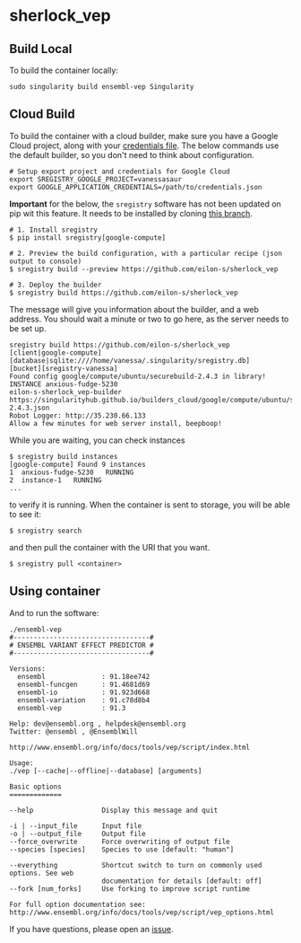 # sherlock_vep

## Build Local

To build the container locally:

```
sudo singularity build ensembl-vep Singularity
```

## Cloud Build

To build the container with a cloud builder, make sure you have a Google Cloud
project, along with your [credentials file](https://cloud.google.com/video-intelligence/docs/common/auth#authenticating_with_application_default_credentials). The below commands
use the default builder, so you don't need to think about configuration.

```
# Setup export project and credentials for Google Cloud
export SREGISTRY_GOOGLE_PROJECT=vanessasaur
export GOOGLE_APPLICATION_CREDENTIALS=/path/to/credentials.json
```

**Important** for the below, the `sregistry` software has not been updated on pip
wit this feature. It needs to be installed by cloning [this branch]().

```
# 1. Install sregistry
$ pip install sregistry[google-compute]

# 2. Preview the build configuration, with a particular recipe (json output to console)
$ sregistry build --preview https://github.com/eilon-s/sherlock_vep

# 3. Deploy the builder
$ sregistry build https://github.com/eilon-s/sherlock_vep
```

The message will give you information about the builder, and a web address.
You should wait a minute or two to go here, as the server needs to be set up.

```
sregistry build https://github.com/eilon-s/sherlock_vep
[client|google-compute] [database|sqlite:////home/vanessa/.singularity/sregistry.db]
[bucket][sregistry-vanessa]
Found config google/compute/ubuntu/securebuild-2.4.3 in library!
INSTANCE anxious-fudge-5230
eilon-s-sherlock_vep-builder https://singularityhub.github.io/builders_cloud/google/compute/ubuntu/securebuild-2.4.3.json
Robot Logger: http://35.230.66.133
Allow a few minutes for web server install, beepboop!
```

While you are waiting, you can check instances

```
$ sregistry build instances
[google-compute] Found 9 instances
1  anxious-fudge-5230	RUNNING
2  instance-1	RUNNING
...
```
to verify it is running. When the container is sent to storage, you will be able
to see it:

```
$ sregistry search
```

and then pull the container with the URI that you want.

```
$ sregistry pull <container>
```

## Using container

And to run the software:

```
./ensembl-vep 
#----------------------------------#
# ENSEMBL VARIANT EFFECT PREDICTOR #
#----------------------------------#

Versions:
  ensembl              : 91.18ee742
  ensembl-funcgen      : 91.4681d69
  ensembl-io           : 91.923d668
  ensembl-variation    : 91.c78d8b4
  ensembl-vep          : 91.3

Help: dev@ensembl.org , helpdesk@ensembl.org
Twitter: @ensembl , @EnsemblWill

http://www.ensembl.org/info/docs/tools/vep/script/index.html

Usage:
./vep [--cache|--offline|--database] [arguments]

Basic options
=============

--help                 Display this message and quit

-i | --input_file      Input file
-o | --output_file     Output file
--force_overwrite      Force overwriting of output file
--species [species]    Species to use [default: "human"]
                       
--everything           Shortcut switch to turn on commonly used options. See web
                       documentation for details [default: off]                       
--fork [num_forks]     Use forking to improve script runtime

For full option documentation see:
http://www.ensembl.org/info/docs/tools/vep/script/vep_options.html

```

If you have questions, please open an [issue](https://github.com/eilon-s/sherlock_vep/issues).
